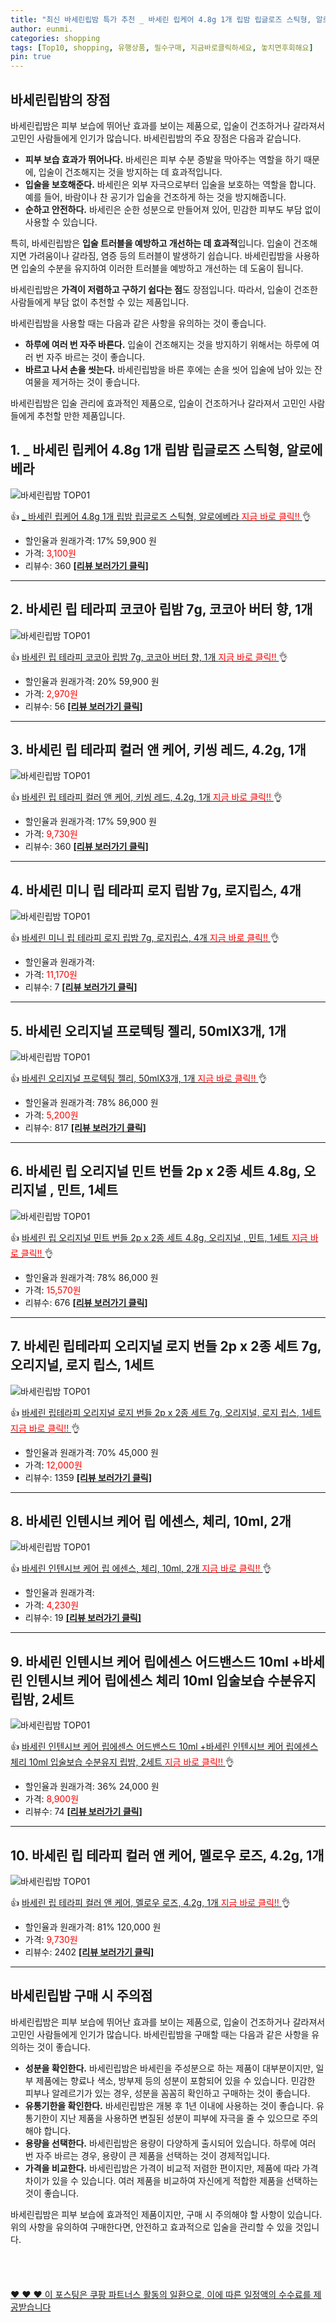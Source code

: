 ```yaml
---
title: "최신 바세린립밤 특가 추천 _ 바세린 립케어 4.8g 1개 립밤 립글로즈 스틱형, 알로에베라 비교 장점"
author: eunmi.
categories: shopping
tags: [Top10, shopping, 유행상품, 필수구매, 지금바로클릭하세요, 놓치면후회해요]
pin: true
---
```

## 바세린립밤의 장점

바세린립밤은 피부 보습에 뛰어난 효과를 보이는 제품으로, 입술이 건조하거나 갈라져서 고민인 사람들에게 인기가 많습니다. 바세린립밤의 주요 장점은 다음과 같습니다.

* **피부 보습 효과가 뛰어나다.** 바세린은 피부 수분 증발을 막아주는 역할을 하기 때문에, 입술이 건조해지는 것을 방지하는 데 효과적입니다.
* **입술을 보호해준다.** 바세린은 외부 자극으로부터 입술을 보호하는 역할을 합니다. 예를 들어, 바람이나 찬 공기가 입술을 건조하게 하는 것을 방지해줍니다.
* **순하고 안전하다.** 바세린은 순한 성분으로 만들어져 있어, 민감한 피부도 부담 없이 사용할 수 있습니다.

특히, 바세린립밤은 **입술 트러블을 예방하고 개선하는 데 효과적**입니다. 입술이 건조해지면 가려움이나 갈라짐, 염증 등의 트러블이 발생하기 쉽습니다. 바세린립밤을 사용하면 입술의 수분을 유지하여 이러한 트러블을 예방하고 개선하는 데 도움이 됩니다.

바세린립밤은 **가격이 저렴하고 구하기 쉽다는 점**도 장점입니다. 따라서, 입술이 건조한 사람들에게 부담 없이 추천할 수 있는 제품입니다.

바세린립밤을 사용할 때는 다음과 같은 사항을 유의하는 것이 좋습니다.

* **하루에 여러 번 자주 바른다.** 입술이 건조해지는 것을 방지하기 위해서는 하루에 여러 번 자주 바르는 것이 좋습니다.
* **바르고 나서 손을 씻는다.** 바세린립밤을 바른 후에는 손을 씻어 입술에 남아 있는 잔여물을 제거하는 것이 좋습니다.

바세린립밤은 입술 관리에 효과적인 제품으로, 입술이 건조하거나 갈라져서 고민인 사람들에게 추천할 만한 제품입니다.

   

## 1. _ 바세린 립케어 4.8g 1개 립밤 립글로즈 스틱형, 알로에베라

![바세린립밤 TOP01](https://thumbnail6.coupangcdn.com/thumbnails/remote/230x230ex/image/vendor_inventory/1123/5efe69c31dee1566038bfeee4d4d2c310b6deaa1ec568460a67e62189fb2.jpg)


👍 [_ 바세린 립케어 4.8g 1개 립밤 립글로즈 스틱형, 알로에베라 <font color=red> 지금 바로 클릭!! </font> ](https://link.coupang.com/re/AFFSDP?lptag=AF3617701&subid=GithubCoopas&pageKey=7055379737&traceid=V0-153&itemId=17478593836&vendorItemId=84646142662) 👌 


- 할인율과 원래가격: 17%  59,900   원
- 가격: <span style='color:red'>3,100원</span>
- 리뷰수: 360  [**[리뷰 보러가기 클릭]**](https://link.coupang.com/re/AFFSDP?lptag=AF3617701&subid=GithubCoopas&pageKey=7055379737&traceid=V0-153&itemId=17478593836&vendorItemId=84646142662)

---


   

## 2. 바세린 립 테라피 코코아 립밤 7g, 코코아 버터 향, 1개

![바세린립밤 TOP01](https://thumbnail9.coupangcdn.com/thumbnails/remote/230x230ex/image/retail/images/3659120145936114-5b025f7a-f453-4415-a257-0b10bcda1a7c.jpg)


👍 [바세린 립 테라피 코코아 립밤 7g, 코코아 버터 향, 1개 <font color=red> 지금 바로 클릭!! </font> ](https://link.coupang.com/re/AFFSDP?lptag=AF3617701&subid=GithubCoopas&pageKey=7673486&traceid=V0-153&itemId=8537431484&vendorItemId=71652707996) 👌 


- 할인율과 원래가격: 20%  59,900   원
- 가격: <span style='color:red'>2,970원</span>
- 리뷰수: 56  [**[리뷰 보러가기 클릭]**](https://link.coupang.com/re/AFFSDP?lptag=AF3617701&subid=GithubCoopas&pageKey=7673486&traceid=V0-153&itemId=8537431484&vendorItemId=71652707996)

---


   

## 3. 바세린 립 테라피 컬러 앤 케어, 키씽 레드, 4.2g, 1개

![바세린립밤 TOP01](https://thumbnail10.coupangcdn.com/thumbnails/remote/230x230ex/image/retail/images/2020/01/13/18/6/b0fe7268-e542-4207-92d3-649ba0a1a5f4.jpg)


👍 [바세린 립 테라피 컬러 앤 케어, 키씽 레드, 4.2g, 1개 <font color=red> 지금 바로 클릭!! </font> ](https://link.coupang.com/re/AFFSDP?lptag=AF3617701&subid=GithubCoopas&pageKey=6330577378&traceid=V0-153&itemId=2155351853&vendorItemId=70153603742) 👌 


- 할인율과 원래가격: 17%  59,900   원
- 가격: <span style='color:red'>9,730원</span>
- 리뷰수: 360  [**[리뷰 보러가기 클릭]**](https://link.coupang.com/re/AFFSDP?lptag=AF3617701&subid=GithubCoopas&pageKey=6330577378&traceid=V0-153&itemId=2155351853&vendorItemId=70153603742)

---


   

## 4. 바세린 미니 립 테라피 로지 립밤 7g, 로지립스, 4개

![바세린립밤 TOP01](https://thumbnail8.coupangcdn.com/thumbnails/remote/230x230ex/image/vendor_inventory/efaa/887685a483515500fc63614564528f67a842ee1a653ea71ea6c941c36e50.jpg)


👍 [바세린 미니 립 테라피 로지 립밤 7g, 로지립스, 4개 <font color=red> 지금 바로 클릭!! </font> ](https://link.coupang.com/re/AFFSDP?lptag=AF3617701&subid=GithubCoopas&pageKey=2158895636&traceid=V0-153&itemId=55837251&vendorItemId=85741904136) 👌 


- 할인율과 원래가격: 
- 가격: <span style='color:red'>11,170원</span>
- 리뷰수: 7  [**[리뷰 보러가기 클릭]**](https://link.coupang.com/re/AFFSDP?lptag=AF3617701&subid=GithubCoopas&pageKey=2158895636&traceid=V0-153&itemId=55837251&vendorItemId=85741904136)

---


   

## 5. 바세린 오리지널 프로텍팅 젤리, 50mlX3개, 1개

![바세린립밤 TOP01](https://thumbnail8.coupangcdn.com/thumbnails/remote/230x230ex/image/vendor_inventory/d1f0/2e811f5e9eda4c0c8c5ceb37d3fb2ad30593f63800abf812e398d5a01aa0.jpg)


👍 [바세린 오리지널 프로텍팅 젤리, 50mlX3개, 1개 <font color=red> 지금 바로 클릭!! </font> ](https://link.coupang.com/re/AFFSDP?lptag=AF3617701&subid=GithubCoopas&pageKey=7404411469&traceid=V0-153&itemId=19171653300&vendorItemId=84616273370) 👌 


- 할인율과 원래가격: 78%  86,000   원
- 가격: <span style='color:red'>5,200원</span>
- 리뷰수: 817  [**[리뷰 보러가기 클릭]**](https://link.coupang.com/re/AFFSDP?lptag=AF3617701&subid=GithubCoopas&pageKey=7404411469&traceid=V0-153&itemId=19171653300&vendorItemId=84616273370)

---


   

## 6. 바세린 립 오리지널 민트 번들 2p x 2종 세트 4.8g, 오리지널 , 민트, 1세트

![바세린립밤 TOP01](https://thumbnail8.coupangcdn.com/thumbnails/remote/230x230ex/image/retail/images/2022/11/07/9/9/5ff87a24-9463-4edf-80cb-30d329775929.png)


👍 [바세린 립 오리지널 민트 번들 2p x 2종 세트 4.8g, 오리지널 , 민트, 1세트 <font color=red> 지금 바로 클릭!! </font> ](https://link.coupang.com/re/AFFSDP?lptag=AF3617701&subid=GithubCoopas&pageKey=6899296812&traceid=V0-153&itemId=16588502960&vendorItemId=83773639886) 👌 


- 할인율과 원래가격: 78%  86,000   원
- 가격: <span style='color:red'>15,570원</span>
- 리뷰수: 676  [**[리뷰 보러가기 클릭]**](https://link.coupang.com/re/AFFSDP?lptag=AF3617701&subid=GithubCoopas&pageKey=6899296812&traceid=V0-153&itemId=16588502960&vendorItemId=83773639886)

---


   

## 7. 바세린 립테라피 오리지널 로지 번들 2p x 2종 세트 7g, 오리지널, 로지 립스, 1세트

![바세린립밤 TOP01](https://thumbnail9.coupangcdn.com/thumbnails/remote/230x230ex/image/retail/images/2022/11/17/11/5/18d156a8-7a40-418d-b6c0-d688b95a01a5.png)


👍 [바세린 립테라피 오리지널 로지 번들 2p x 2종 세트 7g, 오리지널, 로지 립스, 1세트 <font color=red> 지금 바로 클릭!! </font> ](https://link.coupang.com/re/AFFSDP?lptag=AF3617701&subid=GithubCoopas&pageKey=6927439365&traceid=V0-153&itemId=16751154637&vendorItemId=83932771932) 👌 


- 할인율과 원래가격: 70%  45,000   원
- 가격: <span style='color:red'>12,000원</span>
- 리뷰수: 1359  [**[리뷰 보러가기 클릭]**](https://link.coupang.com/re/AFFSDP?lptag=AF3617701&subid=GithubCoopas&pageKey=6927439365&traceid=V0-153&itemId=16751154637&vendorItemId=83932771932)

---


   

## 8. 바세린 인텐시브 케어 립 에센스, 체리, 10ml, 2개

![바세린립밤 TOP01](https://thumbnail10.coupangcdn.com/thumbnails/remote/230x230ex/image/retail/images/5452192217390951-11837253-0632-4f39-91a1-0a5f248f3eaa.jpg)


👍 [바세린 인텐시브 케어 립 에센스, 체리, 10ml, 2개 <font color=red> 지금 바로 클릭!! </font> ](https://link.coupang.com/re/AFFSDP?lptag=AF3617701&subid=GithubCoopas&pageKey=730151&traceid=V0-153&itemId=2728138&vendorItemId=3000344274) 👌 


- 할인율과 원래가격: 
- 가격: <span style='color:red'>4,230원</span>
- 리뷰수: 19  [**[리뷰 보러가기 클릭]**](https://link.coupang.com/re/AFFSDP?lptag=AF3617701&subid=GithubCoopas&pageKey=730151&traceid=V0-153&itemId=2728138&vendorItemId=3000344274)

---


   

## 9. 바세린 인텐시브 케어 립에센스 어드밴스드 10ml +바세린 인텐시브 케어 립에센스 체리 10ml 입술보습 수분유지 립밤, 2세트

![바세린립밤 TOP01](https://thumbnail8.coupangcdn.com/thumbnails/remote/230x230ex/image/vendor_inventory/070b/df8056b3efd9cce41dffe886368531f651934c2b230fbbd235cd3334da40.jpg)


👍 [바세린 인텐시브 케어 립에센스 어드밴스드 10ml +바세린 인텐시브 케어 립에센스 체리 10ml 입술보습 수분유지 립밤, 2세트 <font color=red> 지금 바로 클릭!! </font> ](https://link.coupang.com/re/AFFSDP?lptag=AF3617701&subid=GithubCoopas&pageKey=7243665478&traceid=V0-153&itemId=18410678047&vendorItemId=85553116223) 👌 


- 할인율과 원래가격: 36%  24,000   원
- 가격: <span style='color:red'>8,900원</span>
- 리뷰수: 74  [**[리뷰 보러가기 클릭]**](https://link.coupang.com/re/AFFSDP?lptag=AF3617701&subid=GithubCoopas&pageKey=7243665478&traceid=V0-153&itemId=18410678047&vendorItemId=85553116223)

---


   

## 10. 바세린 립 테라피 컬러 앤 케어, 멜로우 로즈, 4.2g, 1개

![바세린립밤 TOP01](https://thumbnail7.coupangcdn.com/thumbnails/remote/230x230ex/image/retail/images/2615424293193269-1dd4b8b1-f9bb-4416-af18-443b78642a02.jpg)


👍 [바세린 립 테라피 컬러 앤 케어, 멜로우 로즈, 4.2g, 1개 <font color=red> 지금 바로 클릭!! </font> ](https://link.coupang.com/re/AFFSDP?lptag=AF3617701&subid=GithubCoopas&pageKey=6330577378&traceid=V0-153&itemId=2155351857&vendorItemId=70153603774) 👌 


- 할인율과 원래가격: 81%  120,000   원
- 가격: <span style='color:red'>9,730원</span>
- 리뷰수: 2402  [**[리뷰 보러가기 클릭]**](https://link.coupang.com/re/AFFSDP?lptag=AF3617701&subid=GithubCoopas&pageKey=6330577378&traceid=V0-153&itemId=2155351857&vendorItemId=70153603774)

---
## 바세린립밤 구매 시 주의점

바세린립밤은 피부 보습에 뛰어난 효과를 보이는 제품으로, 입술이 건조하거나 갈라져서 고민인 사람들에게 인기가 많습니다. 바세린립밤을 구매할 때는 다음과 같은 사항을 유의하는 것이 좋습니다.

* **성분을 확인한다.** 바세린립밤은 바세린을 주성분으로 하는 제품이 대부분이지만, 일부 제품에는 향료나 색소, 방부제 등의 성분이 포함되어 있을 수 있습니다. 민감한 피부나 알레르기가 있는 경우, 성분을 꼼꼼히 확인하고 구매하는 것이 좋습니다.
* **유통기한을 확인한다.** 바세린립밤은 개봉 후 1년 이내에 사용하는 것이 좋습니다. 유통기한이 지난 제품을 사용하면 변질된 성분이 피부에 자극을 줄 수 있으므로 주의해야 합니다.
* **용량을 선택한다.** 바세린립밤은 용량이 다양하게 출시되어 있습니다. 하루에 여러 번 자주 바르는 경우, 용량이 큰 제품을 선택하는 것이 경제적입니다.
* **가격을 비교한다.** 바세린립밤은 가격이 비교적 저렴한 편이지만, 제품에 따라 가격 차이가 있을 수 있습니다. 여러 제품을 비교하여 자신에게 적합한 제품을 선택하는 것이 좋습니다.

바세린립밤은 피부 보습에 효과적인 제품이지만, 구매 시 주의해야 할 사항이 있습니다. 위의 사항을 유의하여 구매한다면, 안전하고 효과적으로 입술을 관리할 수 있을 것입니다.<br><br><br><br><br> [ ❤ ❤ ❤ 이 포스팅은 쿠팡 파트너스 활동의 일환으로, 이에 따른 일정액의 수수료를 제공받습니다](https://link.coupang.com/a/bcEFyh)
